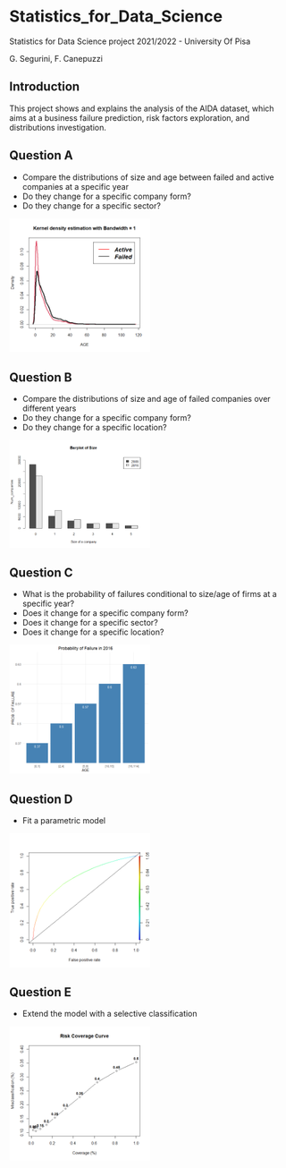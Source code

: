 # Statistics_for_Data_Science
 Statistics for Data Science project 2021/2022 - University Of Pisa

G. Segurini, F. Canepuzzi


## Introduction
This project shows and explains the analysis of the AIDA dataset, which aims at a business failure prediction, risk factors exploration, and distributions investigation.


## Question A
 - Compare the distributions of size and age between failed and active companies at a specific year
 - Do they change for a specific company form?
 - Do they change for a specific sector?

<img
  src="/Images/qa_density_age.png"
  width=50%>


## Question B
 - Compare the distributions of size and age of failed companies over different years
 - Do they change for a specific company form?
 - Do they change for a specific location?


<img
  src="/Images/qb_barplot_size.png"
  width=50%>


## Question C
 - What is the probability of failures conditional to size/age of firms at a specific year?
 - Does it change for a specific company form?
 - Does it change for a specific sector?
 - Does it change for a specific location?


<img
  src="/Images/qc_barplot_age.png"
  width=50%>

## Question D
 - Fit a parametric model

<img
  src="/Images/qd_roc_rf.png"
  width=50%>

## Question E
 - Extend the model with a selective classification

<img
  src="/Images/qe_selective.png"
  width=50%>

